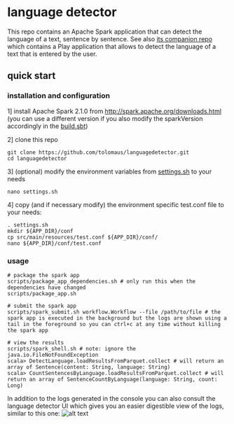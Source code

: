 # language detector
This repo contains an Apache Spark application that can detect the language of a text, sentence by sentence. See also [its companion repo](https://github.com/tolomaus/languagedetector_ui.git) which contains a Play application that allows to detect the language of a text that is entered by the user.

## quick start
### installation and configuration
1] install Apache Spark 2.1.0 from http://spark.apache.org/downloads.html (you can use a different version if you also modify the sparkVersion accordingly in the [build.sbt](https://github.com/tolomaus/languagedetector/tree/master/build.sbt)) 

2] clone this repo
```shell
git clone https://github.com/tolomaus/languagedetector.git
cd languagedetector
```

3] (optional) modify the environment variables from [settings.sh](https://github.com/tolomaus/languagedetector/tree/master/settings.sh) to your needs
```shell
nano settings.sh
```

4] copy (and if necessary modify) the environment specific test.conf file to your needs:
```shell
. settings.sh
mkdir ${APP_DIR}/conf
cp src/main/resources/test.conf ${APP_DIR}/conf/
nano ${APP_DIR}/conf/test.conf
```

### usage
```shell
# package the spark app
scripts/package_app_dependencies.sh # only run this when the dependencies have changed
scripts/package_app.sh

# submit the spark app
scripts/spark_submit.sh workflow.Workflow --file /path/to/file # the spark app is executed in the background but the logs are shown using a tail in the foreground so you can ctrl+c at any time without killing the spark app

# view the results
scripts/spark_shell.sh # note: ignore the java.io.FileNotFoundException
scala> DetectLanguage.loadResultsFromParquet.collect # will return an array of Sentence(content: String, language: String)
scala> CountSentencesByLanguage.loadResultsFromParquet.collect # will return an array of SentenceCountByLanguage(language: String, count: Long)
```

In addition to the logs generated in the console you can also consult the language detector UI which gives you an easier digestible view of the logs, similar to this one:
![alt text](https://github.com/tolomaus/languagedetector/blob/master/spark-logging.png "spark-logging")